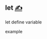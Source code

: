 
## let [<span style='font-size:20px;'>&#x270D;</span>](https://github.com/apidsl/docs/edit/main/COMMAND/LET.md)

let define variable 

example
